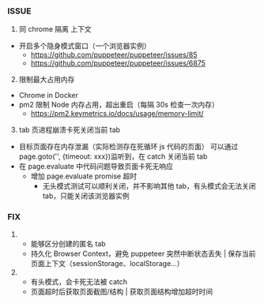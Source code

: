 ### ISSUE

1. 同 chrome 隔离 上下文

- 开启多个隐身模式窗口（一个浏览器实例）
  - https://github.com/puppeteer/puppeteer/issues/85
  - https://github.com/puppeteer/puppeteer/issues/6875

2. 限制最大占用内存

- Chrome in Docker
- pm2 限制 Node 内存占用，超出重启（每隔 30s 检查一次内存）
  - https://pm2.keymetrics.io/docs/usage/memory-limit/

3. tab 页进程崩溃卡死关闭当前 tab

- 目标页面存在内存泄漏（实际检测存在死循环 js 代码的页面）
  可以通过 page.goto('', {timeout: xxx})监听到，在 catch 关闭当前 tab
- 在 page.evaluate 中代码问题导致页面卡死无响应
  - 增加 page.evaluate promise 超时
    - 无头模式测试可以顺利关闭，并不影响其他 tab，有头模式会无法关闭 tab，只能关闭该浏览器实例

### FIX

1.  - 能够区分创建的匿名 tab
    - 持久化 Browser Context，避免 puppeteer 突然中断状态丢失 | 保存当前页面上下文（sessionStorage、localStorage...）

2.  - 有头模式，会卡死无法被 catch
    - 页面超时后获取页面截图/结构 | 获取页面结构增加超时时间

